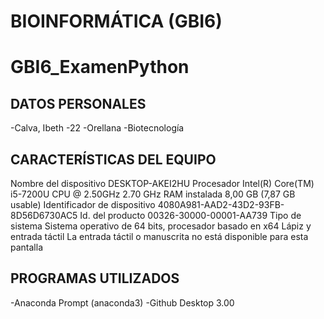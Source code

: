 # BIOINFORMÁTICA (GBI6)
# GBI6_ExamenPython

## DATOS PERSONALES
-Calva, Ibeth
-22
-Orellana
-Biotecnología

## CARACTERÍSTICAS DEL EQUIPO
Nombre del dispositivo	DESKTOP-AKEI2HU
Procesador	Intel(R) Core(TM) i5-7200U CPU @ 2.50GHz   2.70 GHz
RAM instalada	8,00 GB (7,87 GB usable)
Identificador de dispositivo	4080A981-AAD2-43D2-93FB-8D56D6730AC5
Id. del producto	00326-30000-00001-AA739
Tipo de sistema	Sistema operativo de 64 bits, procesador basado en x64
Lápiz y entrada táctil	La entrada táctil o manuscrita no está disponible para esta pantalla 

## PROGRAMAS UTILIZADOS 
-Anaconda Prompt (anaconda3)
-Github Desktop 3.00
